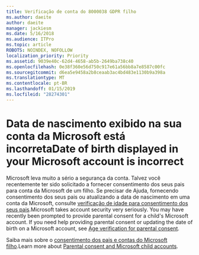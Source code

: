 ```yaml
---
title: Verificação de conta do 8000038 GDPR filho
ms.author: daeite
author: daeite
manager: jackiesm
ms.date: 5/16/2018
ms.audience: ITPro
ms.topic: article
ROBOTS: NOINDEX, NOFOLLOW
localization_priority: Priority
ms.assetid: 9039e40c-62d4-4658-ab5b-2649ba738c40
ms.openlocfilehash: 0e38f360e56d750c917e61a56bb8a7e8587c00fc
ms.sourcegitcommit: d6ea5e9458a2b8ceaab3ac4bd483e1130b9a398a
ms.translationtype: MT
ms.contentlocale: pt-BR
ms.lasthandoff: 01/15/2019
ms.locfileid: "28274301"
---
```

# <a name="date-of-birth-displayed-in-your-microsoft-account-is-incorrect"></a><span data-ttu-id="eafea-102">Data de nascimento exibido na sua conta da Microsoft está incorreta</span><span class="sxs-lookup"><span data-stu-id="eafea-102">Date of birth displayed in your Microsoft account is incorrect</span></span>

<span data-ttu-id="eafea-p101">Microsoft leva muito a sério a segurança da conta. Talvez você recentemente ter sido solicitado a fornecer consentimento dos seus pais para conta da Microsoft de um filho. Se precisar de Ajuda, fornecendo consentimento dos seus pais ou atualizando a data de nascimento em uma conta da Microsoft, consulte [verificação de idade para consentimento dos seus pais](https://go.microsoft.com/fwlink/p/?linkid=874364).</span><span class="sxs-lookup"><span data-stu-id="eafea-p101">Microsoft takes account security very seriously. You may have recently been prompted to provide parental consent for a child's Microsoft account. If you need help providing parental consent or updating the date of birth on a Microsoft account, see [Age verification for parental consent](https://go.microsoft.com/fwlink/p/?linkid=874364).</span></span>
  
<span data-ttu-id="eafea-106">Saiba mais sobre o [consentimento dos pais e contas do Microsoft filho](https://go.microsoft.com/fwlink/p/?linkid=874365).</span><span class="sxs-lookup"><span data-stu-id="eafea-106">Learn more about [Parental consent and Microsoft child accounts](https://go.microsoft.com/fwlink/p/?linkid=874365).</span></span>
  

